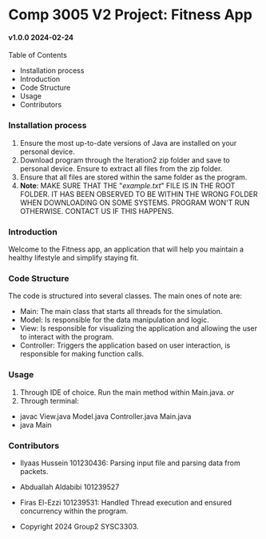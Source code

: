 # Comp 3005 V2 Project: Fitness App

#### v1.0.0 2024-02-24

Table of Contents
* Installation process
* Introduction
* Code Structure
* Usage
* Contributors

### Installation process
1. Ensure the most up-to-date versions of Java are installed on your personal device.
2. Download program through the Iteration2 zip folder and save to personal device. Ensure to extract all files from the zip folder.
3. Ensure that all files are stored within the same folder as the program.
4. **Note**: MAKE SURE THAT THE "*example.txt*" FILE IS IN THE ROOT FOLDER. IT HAS BEEN OBSERVED TO BE WITHIN THE WRONG FOLDER WHEN DOWNLOADING ON SOME SYSTEMS. PROGRAM WON'T RUN OTHERWISE. CONTACT US IF THIS HAPPENS.

### Introduction
Welcome to the Fitness app, an application that will help you maintain a healthy lifestyle and simplify staying fit.

### Code Structure
The code is structured into several classes. The main ones of note are:
* Main: The main class that starts all threads for the simulation.
* Model: Is responsible for the data manipulation and logic.
* View: Is responsible for visualizing the application and allowing the user to interact with the program.
* Controller: Triggers the application based on user interaction, is responsible for making function calls.


### Usage
1. Through IDE of choice. Run the main method within Main.java.
*or*
1. Through terminal:
- javac View.java Model.java Controller.java Main.java  
- java Main

### Contributors
- Ilyaas Hussein 101230436: Parsing input file and parsing data from packets.
- Abduallah Aldabibi 101239527
- Firas El-Ezzi 101239531: Handled Thread execution and ensured concurrency within the program.

- Copyright 2024 Group2 SYSC3303.
